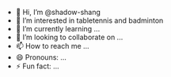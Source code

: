 - 👋 Hi, I’m @shadow-shang
- 👀 I’m interested in tabletennis and badminton
- 🌱 I’m currently learning ...
- 💞️ I’m looking to collaborate on ...
- 📫 How to reach me ...
- 😄 Pronouns: ...
- ⚡ Fun fact: ...

<!---
shadow-shang/shadow-shang is a ✨ special ✨ repository because its `README.md` (this file) appears on your GitHub profile.
You can click the Preview link to take a look at your changes.
--->
